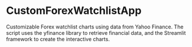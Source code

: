 # CustomForexWatchlistApp
Customizable Forex watchlist charts using data from Yahoo Finance. The script uses the yfinance library to retrieve financial data, and the Streamlit framework to create the interactive charts. 
